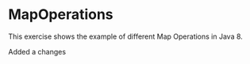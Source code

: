 # MapOperations
This exercise shows the example of different Map Operations in Java 8.

Added a changes